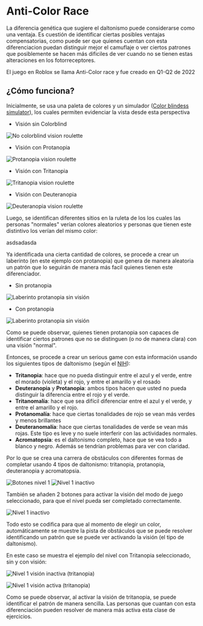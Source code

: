 # Anti-Color Race

La diferencia genética que sugiere el daltonismo puede considerarse como una ventaja. Es cuestión de identificar ciertas posibles ventajas compensatorias, como puede ser que quienes cuentan con esta diferenciacion puedan distinguir mejor el camuflaje o ver ciertos patrones que posiblemente se hacen más dificiles de ver cuando no se tienen estas alteraciones en los fotorreceptores.

El juego en Roblox se llama Anti-Color race y fue creado en Q1-Q2 de 2022

## ¿Cómo funciona?

Inicialmente, se usa una paleta de colores y un simulador ([Color blindess simulator](https://daltonlens.org/colorblindness-simulator)), los cuales permiten evidenciar la vista desde esta perspectiva


- Visión sin Colorblind

![No colorblind vision roulette](./imgs/color%20roulette.png)

- Visión con Protanopia

![Protanopia vision roulette](./imgs/protanopia%20roulette.png)

- Visión con Tritanopia

![Tritanopia vision roulette](./imgs/tritanopia%20roulette.png)

- Visión con Deuteranopia

![Deuteranopia vision roulette](./imgs/deuteranopia%20roulette.png)

Luego, se identifican diferentes sitios en la ruleta de los los cuales las personas "normales" verían colores aleatorios y personas que tienen este distintivo los verían del mismo color:


asdsadasda

Ya identificada una cierta cantidad de colores, se procede a crear un laberinto (en este ejemplo con protanopia) que genera de manera aleatoria un patrón que lo seguirán de manera más facil quienes tienen este diferenciador.

- Sin protanopia

![Laberinto protanopia sin visión](./imgs/protanopia%20lab.png)

- Con protanopia

![Laberinto protanopia sin visión](./imgs/protanopia%20lab%20vision.png)

Como se puede observar, quienes tienen protanopia son capaces de identificar ciertos patrones que no se distinguen (o no de manera clara) con una visión "normal".

Entonces, se procede a crear un serious game con esta información usando los siguientes tipos de daltonismo (según el [NIH](https://www.nei.nih.gov/espanol/aprenda-sobre-la-salud-ocular/enfermedades-y-afecciones-de-los-ojos/daltonismo/tipos-de-daltonismo)):

- **Tritanopia**: hace que no pueda distinguir entre el azul y el verde, entre el morado (violeta) y el rojo, y entre el amarillo y el rosado
- **Deuteranopia** y **Protanopia**: ambos tipos hacen que usted no pueda distinguir la diferencia entre el rojo y el verde.
- **Tritanomalía**: hace que sea difícil diferenciar entre el azul y el verde, y entre el amarillo y el rojo.
- **Protanomalía**: hace que ciertas tonalidades de rojo se vean más verdes y menos brillantes
- **Deuteranomalía**: hace que ciertas tonalidades de verde se vean más rojas. Este tipo es leve y no suele interferir con las actividades normales.
- **Acromatopsia**: es el daltonismo completo, hace que se vea todo a blanco y negro. Además se tendrían problemas para ver con claridad.

Por lo que se crea una carrera de obstáculos con diferentes formas de completar usando 4 tipos de daltonismo: tritanopia, protanopia, deuteranopia y acromatopsia.

![Botones nivel 1](./imgs/botoneslvl1.png)
![Nivel 1 inactivo](./imgs/lvl1.png)

También se añaden 2 botones para activar la visión del modo de juego seleccionado, para que el nivel pueda ser completado correctamente.

![Nivel 1 inactivo](./imgs/visionlvl1.png)

Todo esto se codifica para que al momento de elegir un color, automáticamente se muestre la pista de obstáculos que se puede resolver identificando un patrón que se puede ver activando la visión (el tipo de daltonismo).

En este caso se muestra el ejemplo del nivel con Tritanopia seleccionado, sin y con visión:


![Nivel 1 visión inactiva (tritanopia)](./imgs/lvl1tritanopia.png)

![Nivel 1 visión activa (tritanopia)](./imgs/lvl1tritanopiavision.png)

Como se puede observar, al activar la visión de tritanopia, se puede identificar el patrón de manera sencilla. Las personas que cuantan con esta diferenciación pueden resolver de manera más activa esta clase de ejercicios.
